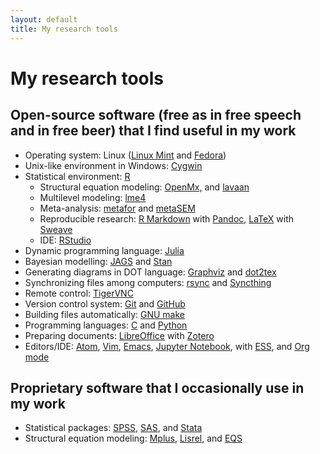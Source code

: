 ```yaml
---
layout: default
title: My research tools
---
```


My research tools
======================

## Open-source software (free as in free speech and in free beer) that I find useful in my work

* Operating system: Linux ([Linux Mint](http://linuxmint.com/) and [Fedora](http://fedoraproject.org/))
* Unix-like environment in Windows: [Cygwin](http://www.cygwin.com/)
* Statistical environment: [R](http://www.r-project.org/)
    + Structural equation modeling: [OpenMx,](http://openmx.psyc.virginia.edu/) and
[lavaan](http://lavaan.ugent.be/)
    + Multilevel modeling: [lme4](http://cran.r-project.org/web/packages/lme4/)
    + Meta-analysis: [metafor](http://www.metafor-project.org/) and [metaSEM](https://cran.r-project.org/web/packages/metaSEM/index.html)
    + Reproducible research: [R Markdown](http://rmarkdown.rstudio.com/) with [Pandoc](http://johnmacfarlane.net/pandoc/), [LaTeX](http://www.latex-project.org/) with [Sweave](http://www.stat.uni-muenchen.de/~leisch/Sweave/)
    + IDE: [RStudio](http://rstudio.org/)
* Dynamic programming language: [Julia](http://julialang.org/)
* Bayesian modelling: [JAGS](http://mcmc-jags.sourceforge.net/) and [Stan](http://mc-stan.org/)
* Generating diagrams in DOT language: [Graphviz](http://graphviz.org/) and [dot2tex](http://www.ctan.org/pkg/dot2tex)
* Synchronizing files among computers: [rsync](http://rsync.samba.org/) and [Syncthing](https://syncthing.net/)
* Remote control: [TigerVNC](http://tigervnc.org/)
* Version control system: [Git](http://git-scm.com/) and [GitHub](https://github.com/mikewlcheung)
* Building files automatically: [GNU make](http://www.gnu.org/software/make/)
* Programming languages: [C](http://gcc.gnu.org/) and [Python](https://www.python.org/)
* Preparing documents: [LibreOffice](http://www.libreoffice.org/) with [Zotero](http://www.zotero.org/)
* Editors/IDE: [Atom](https://atom.io/), [Vim](http://www.vim.org/), [Emacs](http://www.gnu.org/software/emacs/), [Jupyter Notebook](http://jupyter.org/), with [ESS](http://ess.r-project.org/), and [Org mode](http://orgmode.org/)

## Proprietary software that I occasionally use in my work
* Statistical packages: [SPSS](http://www-01.ibm.com/software/analytics/spss/), [SAS](http://www.sas.com/), and [Stata](http://www.stata.com/)
* Structural equation modeling: [Mplus](http://www.statmodel.com/), [Lisrel](http://www.ssicentral.com/lisrel/), and [EQS](http://www.mvsoft.com/)
